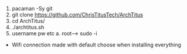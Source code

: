 1. pacaman -Sy git
2. git clone https://github.com/ChrisTitusTech/ArchTitus
3. cd ArchTitus/
4. ./archtitus.sh   
5. username pw etc
    a. root--> sudo -i

- Wifi connection made with default choose when installing everything 